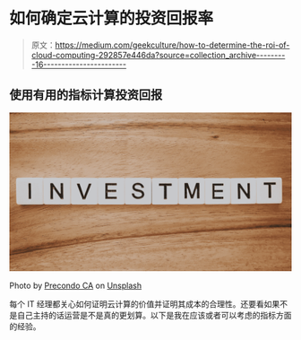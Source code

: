 # 如何确定云计算的投资回报率

> 原文：<https://medium.com/geekculture/how-to-determine-the-roi-of-cloud-computing-292857e446da?source=collection_archive---------16----------------------->

## 使用有用的指标计算投资回报

![](img/245245ac5022330ce91cba9b68eeaf73.png)

Photo by [Precondo CA](https://unsplash.com/@precondo?utm_source=unsplash&utm_medium=referral&utm_content=creditCopyText) on [Unsplash](https://unsplash.com/s/photos/invest?utm_source=unsplash&utm_medium=referral&utm_content=creditCopyText)

每个 IT 经理都关心如何证明云计算的价值并证明其成本的合理性。还要看如果不是自己主持的话运营是不是真的更划算。以下是我在应该或者可以考虑的指标方面的经验。